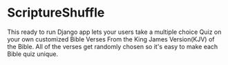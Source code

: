 # ScriptureShuffle
This ready to run Django app lets your users take a multiple choice Quiz on your own customized Bible Verses From the King James Version(KJV) of the Bible. All of the verses get randomly chosen so it's easy to make each Bible quiz unique.
